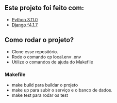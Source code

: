 
## Este projeto foi feito com:

* [Python 3.11.0](https://www.python.org/)
* [Django ^4.1.7](https://www.djangoproject.com/)

## Como rodar o projeto?

* Clone esse repositório.
* Rode o comando cp local.env .env
* Utilize o comandos de ajuda do Makefile


### Makefile

* make build para buildar o projeto
* make up para subir o serviço e o banco de dados.
* make test para rodar os test

